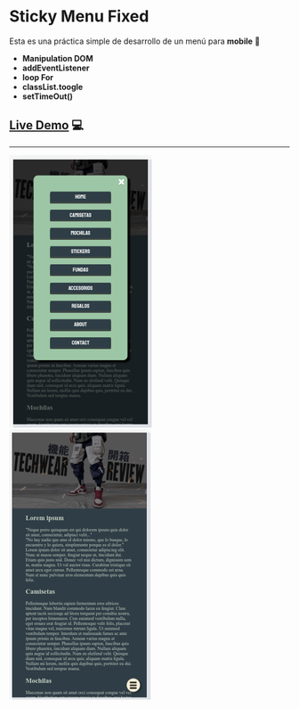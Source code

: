 # Sticky Menu Fixed



Esta es una práctica simple de desarrollo de un menú para **mobile** 📱

* **Manipulation DOM**
* **addEventListener**
* **loop For**
* **classList.toogle**
* **setTimeOut()**

## [Live Demo](https://francomoreira.github.io/projects/sticky-menu-fixed/) 💻
---

![](./img/demo-0.png)
![](./img/demo-1.png)

